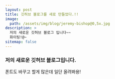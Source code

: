 ```yaml
---
layout: post
title: 깃허브 블로그를 새로 만들었다.!!
image: 
  path: /assets/img/blog/jeremy-bishop@0,5x.jpg
description: >
  저의 새로운 깃허브 블로그 입니다~~ 
  화이팅!@~
sitemap: false
---
```


### 저의 새로운 깃허브 블로그입니다.
폰트도 바꾸고 할게 많은데 일단 올려봐용!


